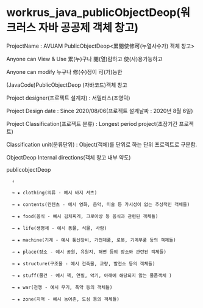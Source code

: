 # workrus_java_publicObjectDeop(워크러스 자바 공공제 객체 창고)

ProjectName : AVUAM PublicObjectDeop<累閱使修可(누열사수가) 객체 창고>

Anyone can View & Use 累(누)구나 閱(열)람하고 使(사)용가능하고

Anyone can modify 누구나 修(수)정이 可(가)능한

(JavaCode)PublicObjectDeop (자바코드)객체 창고

Project designer(프로젝트 설계자) : 서밀러스(조영덕)

Project Design date : Since 2020/08/06(프로젝트 설계날짜 : 2020년 8월 6일)

Project Classification(프로젝트 분류) : Longest period project(초장기간 프로젝트)

Classification unit(분류단위) : Object(객체)를 단위로 하는 단위 프로젝트로 구분함.

ObjectDeop Internal directions(객체 창고 내부 약도)

publicobjectDeop

      ↓
      
      → ★ clothing(의류 - 예시 바지 셔츠)
      
      → ★ contents(컨텐츠 - 예시 영화, 음악, 미술 등 가시성이 없는 추상적인 객체들)
      
      → ★ food(음식 - 예시 김치찌게, 크로아상 등 음식과 관련된 객체들)
      
      → ★ life(생명체 - 예시 동물, 식물, 사람)
      
      → ★ machine(기계 - 예시 통신장비, 가전제품, 로봇, 기계부품 등의 객체들)
      
      → ★ place(장소 - 예시 공원, 유원지, 해변 등의 장소와 관련된 객체들)
      
      → ★ structure(구조물 - 예시 건축물, 교량, 발전소 등의 객체들)
      
      → ★ stuff(물건 - 예시 책, 연필, 악기, 아래에 해당되지 않는 물품객체 )
      
      → ★ war(전쟁 - 예시 무기, 폭약 등의 객체들)
      
      → ★ zone(지역 - 예시 농어촌, 도심 등의 객체들)
